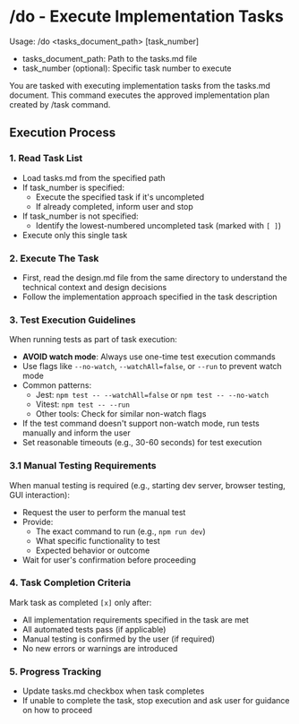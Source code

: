 # /do - Execute Implementation Tasks

Usage: /do <tasks_document_path> [task_number]
- tasks_document_path: Path to the tasks.md file
- task_number (optional): Specific task number to execute

You are tasked with executing implementation tasks from the tasks.md document. This command executes the approved implementation plan created by /task command.

## Execution Process

### 1. Read Task List
- Load tasks.md from the specified path
- If task_number is specified:
  - Execute the specified task if it's uncompleted
  - If already completed, inform user and stop
- If task_number is not specified:
  - Identify the lowest-numbered uncompleted task (marked with `[ ]`)
- Execute only this single task

### 2. Execute The Task
- First, read the design.md file from the same directory to understand the technical context and design decisions
- Follow the implementation approach specified in the task description

### 3. Test Execution Guidelines
When running tests as part of task execution:
- **AVOID watch mode**: Always use one-time test execution commands
- Use flags like `--no-watch`, `--watchAll=false`, or `--run` to prevent watch mode
- Common patterns:
  - Jest: `npm test -- --watchAll=false` or `npm test -- --no-watch`
  - Vitest: `npm test -- --run`
  - Other tools: Check for similar non-watch flags
- If the test command doesn't support non-watch mode, run tests manually and inform the user
- Set reasonable timeouts (e.g., 30-60 seconds) for test execution

### 3.1 Manual Testing Requirements
When manual testing is required (e.g., starting dev server, browser testing, GUI interaction):
- Request the user to perform the manual test
- Provide:
  - The exact command to run (e.g., `npm run dev`)
  - What specific functionality to test
  - Expected behavior or outcome
- Wait for user's confirmation before proceeding

### 4. Task Completion Criteria
Mark task as completed `[x]` only after:
- All implementation requirements specified in the task are met
- All automated tests pass (if applicable)
- Manual testing is confirmed by the user (if required)
- No new errors or warnings are introduced

### 5. Progress Tracking
- Update tasks.md checkbox when task completes
- If unable to complete the task, stop execution and ask user for guidance on how to proceed